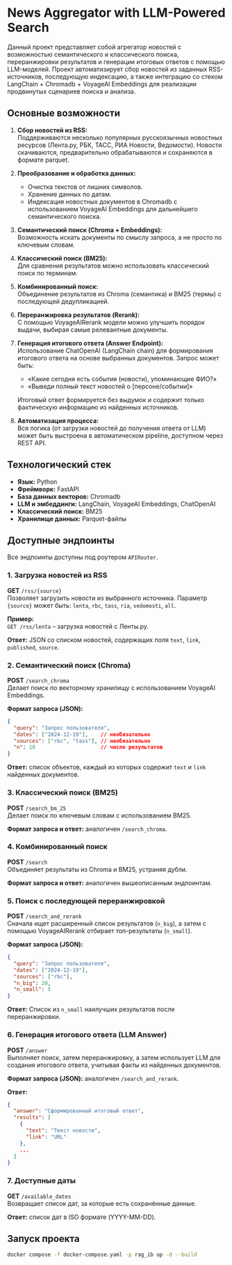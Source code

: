 # News Aggregator with LLM-Powered Search

Данный проект представляет собой агрегатор новостей с возможностью семантического и классического поиска, переранжировки результатов и генерации итоговых ответов с помощью LLM-моделей. Проект автоматизирует сбор новостей из заданных RSS-источников, последующую индексацию, а также интеграцию со стеком LangChain + Chromadb + VoyageAI Embeddings для реализации продвинутых сценариев поиска и анализа.

## Основные возможности

1. **Сбор новостей из RSS:**  
   Поддерживаются несколько популярных русскоязычных новостных ресурсов (Лента.ру, РБК, ТАСС, РИА Новости, Ведомости). Новости скачиваются, предварительно обрабатываются и сохраняются в формате parquet.

2. **Преобразование и обработка данных:**
   - Очистка текстов от лишних символов.
   - Хранение данных по датам.
   - Индексация новостных документов в Chromadb с использованием VoyageAI Embeddings для дальнейшего семантического поиска.

3. **Семантический поиск (Chroma + Embeddings):**  
   Возможность искать документы по смыслу запроса, а не просто по ключевым словам.

4. **Классический поиск (BM25):**  
   Для сравнения результатов можно использовать классический поиск по терминам.

5. **Комбинированный поиск:**  
   Объединение результатов из Chroma (семантика) и BM25 (термы) с последующей дедупликацией.

6. **Переранжировка результатов (Rerank):**  
   С помощью VoyageAIRerank модели можно улучшить порядок выдачи, выбирая самые релевантные документы.

7. **Генерация итогового ответа (Answer Endpoint):**  
   Использование ChatOpenAI (LangChain chain) для формирования итогового ответа на основе выбранных документов. Запрос может быть:  
   - «Какие сегодня есть события (новости), упоминающие ФИО?»  
   - «Выведи полный текст новостей о [персоне/событии]»  
   
   Итоговый ответ формируется без выдумок и содержит только фактическую информацию из найденных источников.

8. **Автоматизация процесса:**  
   Вся логика (от загрузки новостей до получения ответа от LLM) может быть выстроена в автоматическом pipeline, доступном через REST API.

## Технологический стек

- **Язык:** Python
- **Фреймворк:** FastAPI
- **База данных векторов:** Chromadb
- **LLM и эмбеддинги:** LangChain, VoyageAI Embeddings, ChatOpenAI
- **Классический поиск:** BM25
- **Хранилище данных:** Parquet-файлы

## Доступные эндпоинты

Все эндпоинты доступны под роутером `APIRouter`.

### 1. Загрузка новостей из RSS

**GET** `/rss/{source}`  
Позволяет загрузить новости из выбранного источника. Параметр `{source}` может быть: `lenta`, `rbc`, `tass`, `ria`, `vedomosti`, `all`.

**Пример:**  
`GET /rss/lenta` – загрузка новостей с Ленты.ру.

**Ответ:** JSON со списком новостей, содержащих поля `text`, `link`, `published`, `source`.

### 2. Семантический поиск (Chroma)

**POST** `/search_chroma`  
Делает поиск по векторному хранилищу с использованием VoyageAI Embeddings.

**Формат запроса (JSON):**  
```json
{
  "query": "Запрос пользователя",
  "dates": ["2024-12-19"],    // необязательно
  "sources": ["rbc", "tass"], // необязательно
  "n": 10                     // число результатов
}
```

**Ответ:** список объектов, каждый из которых содержит `text` и `link` найденных документов.

### 3. Классический поиск (BM25)

**POST** `/search_bm_25`  
Делает поиск по ключевым словам с использованием BM25.

**Формат запроса и ответ:** аналогичен `/search_chroma`.

### 4. Комбинированный поиск

**POST** `/search`  
Объединяет результаты из Chroma и BM25, устраняя дубли.

**Формат запроса и ответ:** аналогичен вышеописанным эндпоинтам.

### 5. Поиск с последующей переранжировкой

**POST** `/search_and_rerank`  
Сначала ищет расширенный список результатов (`n_big`), а затем с помощью VoyageAIRerank отбирает топ-результаты (`n_small`).

**Формат запроса (JSON):**  
```json
{
  "query": "Запрос пользователя",
  "dates": ["2024-12-19"],
  "sources": ["rbc"],
  "n_big": 20,
  "n_small": 5
}
```

**Ответ:** Список из `n_small` наилучших результатов после переранжировки.

### 6. Генерация итогового ответа (LLM Answer)

**POST** `/answer`  
Выполняет поиск, затем переранжировку, а затем использует LLM для создания итогового ответа, учитывая факты из найденных документов.

**Формат запроса (JSON):** аналогичен `/search_and_rerank`.

**Ответ:**  
```json
{
  "answer": "Сформированный итоговый ответ",
  "results": [
    {
      "text": "Текст новости",
      "link": "URL"
    },
    ...
  ]
}
```

### 7. Доступные даты

**GET** `/available_dates`  
Возвращает список дат, за которые есть сохранённые данные.

**Ответ:** список дат в ISO формате (YYYY-MM-DD).

## Запуск проекта
```bash
docker compose -f docker-compose.yaml -p rag_ib up -d --build
```

